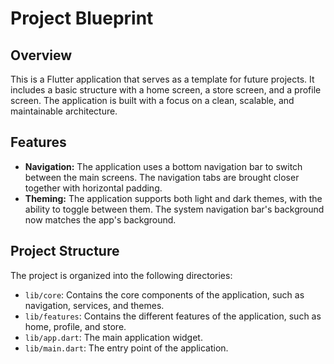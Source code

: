 # Project Blueprint

## Overview

This is a Flutter application that serves as a template for future projects. It includes a basic structure with a home screen, a store screen, and a profile screen. The application is built with a focus on a clean, scalable, and maintainable architecture.

## Features

* **Navigation:** The application uses a bottom navigation bar to switch between the main screens. The navigation tabs are brought closer together with horizontal padding.
* **Theming:** The application supports both light and dark themes, with the ability to toggle between them. The system navigation bar's background now matches the app's background.

## Project Structure

The project is organized into the following directories:

* `lib/core`: Contains the core components of the application, such as navigation, services, and themes.
* `lib/features`: Contains the different features of the application, such as home, profile, and store.
* `lib/app.dart`: The main application widget.
* `lib/main.dart`: The entry point of the application.

